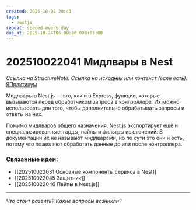 ```yaml
---
created: 2025-10-02 20:41
tags:
  - nestjs
repeat: spaced every day
due_at: 2025-10-24T06:00:00.000+03:00
---
```

# 202510022041 Мидлвары в Nest

*Ссылка на StructureNote:*
*Ссылка на исходник или контекст (если есть):* [ЯПрактикум](https://practicum.yandex.ru/learn/backend-nodejs/courses/a4214ab0-2146-4152-b90e-651bf4c7ca5e/sprints/564244/topics/1df920a3-5c6a-4fcd-884c-0f66136c2b56/lessons/0fa76aa4-6dec-490f-9466-78a5fe72e7bd/)

Мидлвары в Nest.js — это, как и в Express, функции, которые вызываются перед обработчиком запроса в контроллере. Их можно использовать для того, чтобы дополнительно обрабатывать запросы и ответы на них.

Помимо мидлваров общего назначения, Nest.js экспортирует ещё и специализированные: гарды, пайпы и фильтры исключений. В документации их не называют мидлварами, но по сути это они и есть, потому что позволяют обработать данные до или после контроллера.

### Связанные идеи:

* [[202510022031 Основные компоненты сервиса в Nest]]
* [[202510022045 Защитник]]
* [[202510022046 Пайпы в Nest.js]]
---

*Что стоит развить? Какие вопросы возникли?*
